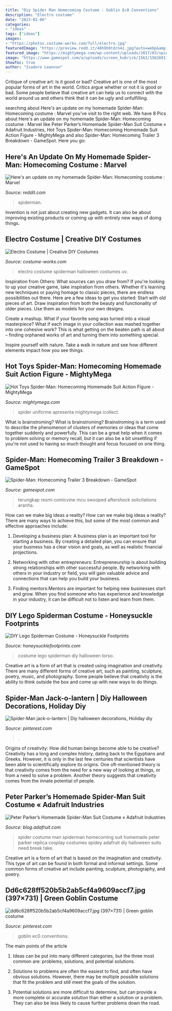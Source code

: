 ```yaml
---
title: "Diy Spider Man Homecoming Costume : Goblin Ec0 Conventions"
description: "Electro costume"
date: "2023-02-06"
categories:
- "ideas"
tags: ["ideas"]
images:
- "https://photos.costume-works.com/full/electro.jpg"
featuredImage: "https://preview.redd.it/48h9h6tdrn4z.jpg?auto=webp&amp;s=74ab385b663b6d56649419defab575a93f008fe1"
featured_image: "https://mightymega.com/wp-content/uploads/2017/03/spider-man_homecoming_homemade_suit_sixth_scale_action_figure_hot_toys_11.jpg"
image: "https://www.gamespot.com/a/uploads/screen_kubrick/1562/15626911/3237261-deck.jpg"
ShowToc: true
author: "Isadore Leannon"
---
```



Critique of creative art: Is it good or bad?
Creative art is one of the most popular forms of art in the world. Critics argue whether or not it is good or bad. Some people believe that creative art can help us to connect with the world around us and others think that it can be ugly and unfulfilling.

	

		
searching about Here&#039;s an update on my homemade Spider-Man: Homecoming costume : Marvel you've visit to the right web. We have 8 Pics about Here&#039;s an update on my homemade Spider-Man: Homecoming costume : Marvel like Peter Parker’s Homemade Spider-Man Suit Costume « Adafruit Industries, Hot Toys Spider-Man: Homecoming Homemade Suit Action Figure - MightyMega and also Spider-Man: Homecoming Trailer 3 Breakdown - GameSpot. Here you go:
		
    
## Here&#039;s An Update On My Homemade Spider-Man: Homecoming Costume : Marvel

<img loading=lazy src="https://preview.redd.it/48h9h6tdrn4z.jpg?auto=webp&amp;s=74ab385b663b6d56649419defab575a93f008fe1" onerror="this.onerror=null;this.src='https://tse1.mm.bing.net/th?id=OIP.rGnTMeCYolDwyJIUK5O3jQHaEK&amp;pid=15.1';" alt="Here&#039;s an update on my homemade Spider-Man: Homecoming costume : Marvel">

_Source: reddit.com_

>spiderman. 

	

Invention is not just about creating new gadgets. It can also be about improving existing products or coming up with entirely new ways of doing things.

    
## Electro Costume | Creative DIY Costumes

<img loading=lazy src="https://photos.costume-works.com/full/electro.jpg" onerror="this.onerror=null;this.src='https://tse2.mm.bing.net/th?id=OIP.fIT1zRp_Yvif_G3y1R8T1AHaJ3&amp;pid=15.1';" alt="Electro Costume | Creative DIY Costumes">

_Source: costume-works.com_

>electro costume spiderman halloween costumes uv. 

	

Inspiration from Others: What sources can you draw from?
If you're looking to up your creative game, take inspiration from others. Whether it's learning new techniques or paying homage to classic pieces, there are endless possibilities out there. Here are a few ideas to get you started: 
Start with old pieces of art. Draw inspiration from both the beauty and functionality of older pieces. Use them as models for your own designs. 

Create a mashup. What if your favorite song was turned into a visual masterpiece? What if each image in your collection was mashed together into one cohesive work? This is what getting on the beaten path is all about – finding orphaned works of art and turning them into something special. 

Inspire yourself with nature. Take a walk in nature and see how different elements impact how you see things.

    
## Hot Toys Spider-Man: Homecoming Homemade Suit Action Figure - MightyMega

<img loading=lazy src="https://mightymega.com/wp-content/uploads/2017/03/spider-man_homecoming_homemade_suit_sixth_scale_action_figure_hot_toys_11.jpg" onerror="this.onerror=null;this.src='https://tse2.mm.bing.net/th?id=OIP.vi3sw5nRiYLYUCKllNgQaAHaK3&amp;pid=15.1';" alt="Hot Toys Spider-Man: Homecoming Homemade Suit Action Figure - MightyMega">

_Source: mightymega.com_

>spider uniforme apresenta mightymega icollect. 

	

What is brainstroming?
What is brainstroming? Brainstroming is a term used to describe the phenomenon of clusters of memories or ideas that come together suddenly and powerfully. This can be a great help when it comes to problem solving or memory recall, but it can also be a bit unsettling if you're not used to having so much thought and focus focused on one thing.

    
## Spider-Man: Homecoming Trailer 3 Breakdown - GameSpot

<img loading=lazy src="https://www.gamespot.com/a/uploads/screen_kubrick/1562/15626911/3237261-deck.jpg" onerror="this.onerror=null;this.src='https://tse4.mm.bing.net/th?id=OIP.hznvr3E5pSw-sCnDc2T6WQHaEK&amp;pid=15.1';" alt="Spider-Man: Homecoming Trailer 3 Breakdown - GameSpot">

_Source: gamespot.com_

>terungkap resmi comicvine mcu swooped aftershock solicitations aranha. 

	

How can we make big ideas a reality?
How can we make big ideas a reality? There are many ways to achieve this, but some of the most common and effective approaches include:
1. Developing a business plan: A business plan is an important tool for starting a business. By creating a detailed plan, you can ensure that your business has a clear vision and goals, as well as realistic financial projections.

2. Networking with other entrepreneurs: Entrepreneurship is about building strong relationships with other successful people. By networking with others in your industry or field, you will gain valuable advice and connections that can help you build your business.

3. Finding mentors:Mentors are important for helping new businesses start and grow. When you find someone who has experience and knowledge in your industry, it can be difficult not to listen and learn from them.


    
## DIY Lego Spiderman Costume - Honeysuckle Footprints

<img loading=lazy src="http://www.honeysucklefootprints.com/wp-content/uploads/2016/06/Halloween-012.jpg" onerror="this.onerror=null;this.src='https://tse2.mm.bing.net/th?id=OIP.rvkwQMqPU1GmaPd2OSEZZgHaLL&amp;pid=15.1';" alt="DIY Lego Spiderman Costume - Honeysuckle Footprints">

_Source: honeysucklefootprints.com_

>costume lego spiderman diy halloween torso. 

	

Creative art is a form of art that is created using imagination and creativity. There are many different forms of creative art, such as painting, sculpture, poetry, music, and photography. Some people believe that creativity is the ability to think outside the box and come up with new ways to do things.

    
## Spider-Man Jack-o-lantern | Diy Halloween Decorations, Holiday Diy

<img loading=lazy src="https://i.pinimg.com/originals/f3/c2/30/f3c23062d9328e4d132f9a80cb866a16.jpg" onerror="this.onerror=null;this.src='https://tse4.mm.bing.net/th?id=OIP.mU8dvrjF4IuO_wD_8KOm-QHaHa&amp;pid=15.1';" alt="Spider-Man jack-o-lantern | Diy halloween decorations, Holiday diy">

_Source: pinterest.com_

>. 

	

Origins of creativity: How did human beings become able to be creative?
Creativity has a long and complex history, dating back to the Egyptians and Greeks. However, it is only in the last few centuries that scientists have been able to scientifically explore its origins. One oft-mentioned theory is that creativity comes from the need for a new way of looking at things, or from a need to solve a problem. Another theory suggests that creativity comes from the innate potential of people.

    
## Peter Parker’s Homemade Spider-Man Suit Costume « Adafruit Industries

<img loading=lazy src="https://cdn-blog.adafruit.com/uploads/2017/07/Spider-Man-Homecoming-costume-1-320x480.jpg" onerror="this.onerror=null;this.src='https://tse4.mm.bing.net/th?id=OIP.qBI-3ywUjd1AsIXknUsuKgAAAA&amp;pid=15.1';" alt="Peter Parker’s Homemade Spider-Man Suit Costume « Adafruit Industries">

_Source: blog.adafruit.com_

>spider costume man spiderman homecoming suit homemade peter parker replica cosplay costumes spidey adafruit diy halloween suits need break take. 

	

Creative art is a form of art that is based on the imagination and creativity. This type of art can be found in both formal and informal settings. Some common forms of creative art include painting, sculpture, photography, and poetry.

    
## Dd6c628ff520b5b2ab5cf4a9609accf7.jpg (397×731) | Green Goblin Costume

<img loading=lazy src="https://i.pinimg.com/736x/68/d7/5d/68d75d12015ec1ace22bb31512318411--green-goblin-costume-marvel-cosplay.jpg" onerror="this.onerror=null;this.src='https://tse1.mm.bing.net/th?id=OIP.bIgTsTzEdxSNdg7mVLMQMQAAAA&amp;pid=15.1';" alt="dd6c628ff520b5b2ab5cf4a9609accf7.jpg (397×731) | Green goblin costume">

_Source: pinterest.com_

>goblin ec0 conventions. 

	

The main points of the article
1. Ideas can be put into many different categories, but the three most common are: problems, solutions, and potential solutions.
2. Solutions to problems are often the easiest to find, and often have obvious solutions. However, there may be multiple possible solutions that fit the problem and still meet the goals of the solution.

3. Potential solutions are more difficult to determine, but can provide a more complete or accurate solution than either a solution or a problem. They can also be less likely to cause further problems down the road.

